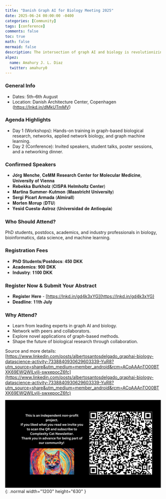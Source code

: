 ```yaml
---
title: "Danish Graph AI for Biology Meeting 2025"
date: 2025-06-24 00:00:00 -0400
categories: [Community]
tags: [conference]
comments: false
toc: true
math: false
mermaid: false
description: The intersection of graph AI and biology is revolutionizing how we understand complex systems—from cellular networks to disease mechanisms. This 2-day event funded by the DDSA - Danish Data Science Academy brings together researchers, students, and professionals to explore cutting-edge graph-based methods in biology, fostering collaboration and innovation.
alpez:
  name: Amahury J. L. Diaz
  twitter: amahury0
---
```

### General Info
- Dates: 5th–6th August 
- Location: Danish Architecture Center, Copenhagen (https://lnkd.in/dMkUTmMV) 

### Agenda Highlights
- Day 1 (Workshops): Hands-on training in graph-based biological research, networks, applied network biology, and graph machine learning. 
- Day 2 (Conference): Invited speakers, student talks, poster sessions, and a networking dinner. 

### Confirmed Speakers
- 𝐉𝐨̈𝐫𝐠 𝐌𝐞𝐧𝐜𝐡𝐞, 𝐂𝐞𝐌𝐌 𝐑𝐞𝐬𝐞𝐚𝐫𝐜𝐡 𝐂𝐞𝐧𝐭𝐞𝐫 𝐟𝐨𝐫 𝐌𝐨𝐥𝐞𝐜𝐮𝐥𝐚𝐫 𝐌𝐞𝐝𝐢𝐜𝐢𝐧𝐞, 𝐔𝐧𝐢𝐯𝐞𝐫𝐬𝐢𝐭𝐲 𝐨𝐟 𝐕𝐢𝐞𝐧𝐧𝐚
- 𝐑𝐞𝐛𝐞𝐤𝐤𝐚 𝐁𝐮𝐫𝐤𝐡𝐨𝐥𝐳 (𝐂𝐈𝐒𝐏𝐀 𝐇𝐞𝐥𝐦𝐡𝐨𝐥𝐭𝐳 𝐂𝐞𝐧𝐭𝐞𝐫) 
- 𝐌𝐚𝐫𝐭𝐢𝐧𝐚 𝐒𝐮𝐦𝐦𝐞𝐫-𝐊𝐮𝐭𝐦𝐨𝐧 (𝐌𝐚𝐚𝐬𝐭𝐫𝐢𝐜𝐡𝐭 𝐔𝐧𝐢𝐯𝐞𝐫𝐬𝐢𝐭𝐲) 
- 𝐒𝐞𝐫𝐠𝐢 𝐏𝐢𝐜𝐚𝐫𝐭 𝐀𝐫𝐦𝐚𝐝𝐚 (𝐀𝐥𝐦𝐢𝐫𝐚𝐥𝐥) 
- 𝐌𝐨𝐫𝐭𝐞𝐧 𝐌ø𝐫𝐮𝐩 (𝐃𝐓𝐔) 
- 𝐘𝐞𝐬𝐢𝐝 𝐂𝐮𝐞𝐬𝐭𝐚-𝐀𝐬𝐭𝐫𝐨𝐳 (𝐔𝐧𝐢𝐯𝐞𝐫𝐬𝐢𝐝𝐚𝐝 𝐝𝐞 𝐀𝐧𝐭𝐢𝐨𝐪𝐮𝐢𝐚)

### Who Should Attend?
PhD students, postdocs, academics, and industry professionals in biology, bioinformatics, data science, and machine learning. 

### Registration Fees
- 𝐏𝐡𝐃 𝐒𝐭𝐮𝐝𝐞𝐧𝐭𝐬/𝐏𝐨𝐬𝐭𝐝𝐨𝐜𝐬: 𝟒𝟓𝟎 𝐃𝐊𝐊
- 𝐀𝐜𝐚𝐝𝐞𝐦𝐢𝐜𝐬: 𝟗𝟎𝟎 𝐃𝐊𝐊
- 𝐈𝐧𝐝𝐮𝐬𝐭𝐫𝐲: 𝟏𝟏𝟎𝟎 𝐃𝐊𝐊

### Register Now & Submit Your Abstract
- 𝐑𝐞𝐠𝐢𝐬𝐭𝐞𝐫 𝐇𝐞𝐫𝐞 - [https://lnkd.in/gd4k3xYG](https://lnkd.in/gd4k3xYG) 
- 𝐃𝐞𝐚𝐝𝐥𝐢𝐧𝐞: 𝟏𝟏𝐭𝐡 𝐉𝐮𝐥𝐲

### Why Attend?
- Learn from leading experts in graph AI and biology. 
- Network with peers and collaborators. 
- Explore novel applications of graph-based methods. 
- Shape the future of biological research through collaboration. 

Source and more details: [https://www.linkedin.com/posts/albertosantosdelgado_graphai-biology-datascience-activity-7338840930629603339-YuR8?utm_source=share&utm_medium=member_android&rcm=ACoAAAnTO00BTXK69EWQWlLvjIi-swxepocZ6fc](https://www.linkedin.com/posts/albertosantosdelgado_graphai-biology-datascience-activity-7338840930629603339-YuR8?utm_source=share&utm_medium=member_android&rcm=ACoAAAnTO00BTXK69EWQWlLvjIi-swxepocZ6fc)

![Desktop View](/assets/img/fix/complexity-cat-newsletter.png){: .normal width="1200" height="630" }

